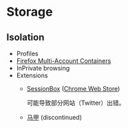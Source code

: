 # Storage
## Isolation
- Profiles
- [Firefox Multi-Account Containers](https://support.mozilla.org/en-US/kb/containers)
- InPrivate browsing
- Extensions
  - [SessionBox](https://sessionbox.io/) ([Chrome Web Store](https://chrome.google.com/webstore/detail/sessionbox-multi-login-to/megbklhjamjbcafknkgmokldgolkdfig/related))

    可能导致部分网站（Twitter）出错。
  - [马甲](https://github.com/nareix/majia) (discontinued)
